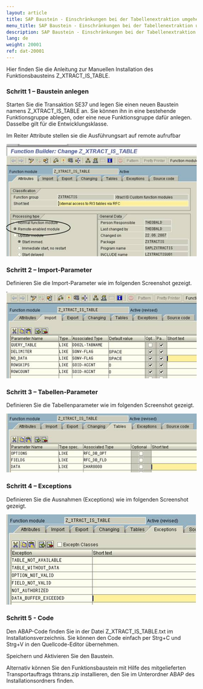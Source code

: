 ```yaml
---
layout: article
title: SAP Baustein - Einschränkungen bei der Tabellenextraktion umgehen
menu_title: SAP Baustein - Einschränkungen bei der Tabellenextraktion umgehen
description: SAP Baustein - Einschränkungen bei der Tabellenextraktion umgehen
lang: de
weight: 20001
ref: dat-20001
---
```


Hier finden Sie die Anleitung zur Manuellen Installation des Funktionsbausteins Z_XTRACT_IS_TABLE.

### Schritt 1 – Baustein anlegen

Starten Sie die Transaktion SE37 und legen Sie einen neuen Baustein namens Z_XTRACT_IS_TABLE an. Sie können ihn in eine bestehende Funktionsgruppe ablegen, oder eine neue Funktionsgruppe dafür anlegen. Dasselbe gilt für die Entwicklungsklasse.


Im Reiter Attribute stellen sie die Ausführungsart auf remote aufrufbar

![Z-Custom-Function-01](\assets\images\data-sources\sap\Z-Custom-Function-01.png)

### Schritt 2 – Import-Parameter

Definieren Sie die Import-Parameter wie im folgenden Screenshot gezeigt.

![Z-Custom-Function-02](\assets\images\data-sources\sap\Z-Custom-Function-02.png)

### Schritt 3 – Tabellen-Parameter

Definieren Sie die Tabellenparameter wie im folgenden Screenshot gezeigt.

![Z-Custom-Function-03](\assets\images\data-sources\sap\Z-Custom-Function-03.png)

### Schritt 4 – Exceptions

Definieren Sie die Ausnahmen (Exceptions) wie im folgenden Screenshot gezeigt.

![Z-Custom-Function-04](\assets\images\data-sources\sap\Z-Custom-Function-04.png)

### Schritt 5 - Code

Den ABAP-Code finden Sie in der Datei Z_XTRACT_IS_TABLE.txt im Installationsverzeichnis. Sie können den Code einfach per Strg+C und Strg+V in den Quellcode-Editor übernehmen.

Speichern und Aktivieren Sie den Baustein.

Alternativ können Sie den Funktionsbaustein mit Hilfe des mitgelieferten Transportauftrags thtrans.zip installieren, den Sie im Unterordner ABAP des Installationsordners finden. 